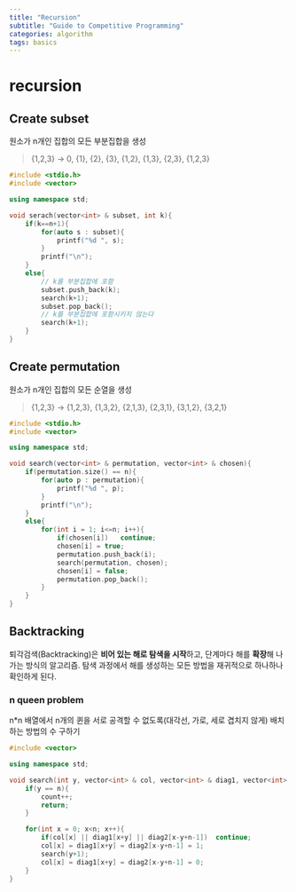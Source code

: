 ```yaml
---
title: "Recursion"
subtitle: "Guide to Competitive Programming"
categories: algorithm
tags: basics
---
```


# recursion  
## Create subset  
원소가 n개인 집합의 모든 부분집합을 생성
> {1,2,3} -> 0, {1}, {2}, {3}, {1,2}, {1,3}, {2,3}, {1,2,3}

```c++
#include <stdio.h>
#include <vector>

using namespace std;

void serach(vector<int> & subset, int k){
    if(k==n+1){
        for(auto s : subset){
            printf("%d ", s);
        }
        printf("\n");
    }
    else{
        // k를 부분집합에 포함
        subset.push_back(k);
        search(k+1);
        subset.pop_back();
        // k를 부분집합에 포함시키지 않는다
        search(k+1);
    }
}
```

## Create permutation  
원소가 n개인 집합의 모든 순열을 생성  
> {1,2,3} -> {1,2,3}, {1,3,2}, {2,1,3}, {2,3,1}, {3,1,2}, {3,2,1}  

```c++
#include <stdio.h>
#include <vector>

using namespace std;

void search(vector<int> & permutation, vector<int> & chosen){
    if(permutation.size() == n){
        for(auto p : permutation){
            printf("%d ", p);
        }
        printf("\n");
    }
    else{
        for(int i = 1; i<=n; i++){
            if(chosen[i])   continue;
            chosen[i] = true;
            permutation.push_back(i);
            search(permutation, chosen);
            chosen[i] = false;
            permutation.pop_back();
        }
    }
}
```

## Backtracking  
퇴각검색(Backtracking)은 **비어 있는 해로 탐색을 시작**하고, 단계마다 해를 **확장**해 나가는 방식의 알고리즘. 탐색 과정에서 해를 생성하는 모든 방법을 재귀적으로 하나하나 확인하게 된다.  

### n queen problem  
n*n 배열에서 n개의 퀸을 서로 공격할 수 없도록(대각선, 가로, 세로 겹치지 않게) 배치하는 방법의 수 구하기
```c++
#include <vector>

using namespace std;

void search(int y, vector<int> & col, vector<int> & diag1, vector<int> & diag2){
    if(y == n){
        count++;
        return;
    }

    for(int x = 0; x<n; x++){
        if(col[x] || diag1[x+y] || diag2[x-y+n-1])  continue;
        col[x] = diag1[x+y] = diag2[x-y+n-1] = 1;
        search(y+1);
        col[x] = diag1[x+y] = diag2[x-y+n-1] = 0;
    }
}
```  
